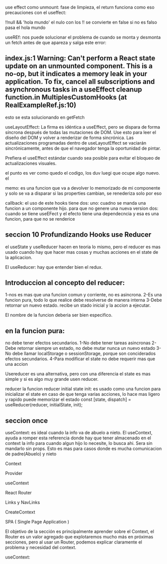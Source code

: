use effect como unmount: fase de limpieza, el return funciona como eso
precauciones con el useffect:

!!null && 'hola mundo'
el nulo con los !! se convierte en false si no es falso pasa el hola mundo

useREf: nos puede solucionar el problema de cuando se monta y desmonta un fetch antes de que apareza y salga este error:

## index.js:1 Warning: Can't perform a React state update on an unmounted component. This is a no-op, but it indicates a memory leak in your application. To fix, cancel all subscriptions and asynchronous tasks in a useEffect cleanup function.in MultiplesCustomHooks (at RealExampleRef.js:10)

esto se esta solucionando en getFetch

useLayoutEffect: La firma es idéntica a useEffect, pero se dispara de forma síncrona después de todas las mutaciones de DOM. Use esto para leer el diseño del DOM y volver a renderizar de forma sincrónica. Las actualizaciones programadas dentro de useLayoutEffect se vaciarán sincrónicamente, antes de que el navegador tenga la oportunidad de pintar.

Prefiera el useEffect estándar cuando sea posible para evitar el bloqueo de actualizaciones visuales.

el punto es ver como quedo el codigo, los duv luegi que ocupe algo nuevo. el

memo: es una funcion que va a devolver lo memorizado de mi componente y solo se va a disparar si las properties cambian, se renederiza solo por eso

callback: el uso de este hooks tiene dos:
uno: cuadno se manda una funcion a un componente hijo. para que no genere una nueva version
dos: cuando se tiene useEFect y el efecto tiene una dependecncia y esa es una funcion, para que no se renderice

## seccion 10 Profundizando Hooks use Reducer

el useState y useReducer hacen en teoria lo mismo, pero el reducer es mas usado cuando hay que hacer mas cosas y muchas acciones en el state de la aplicacion.

El useReducer: hay que entender bien el redux.

## Introduccion al concepto del reducer:

1-nos es mas que una funcion comun y corriente, no es asincrona.
2-Es una funcion pura, todo lo que realice debe resolverse de manera interna
3-Debe retornar un nuevo estado.
recibe un stado inicial y la accion a ejecutar.

El nombre de la funcion deberia ser bien especifico.

## en la funcion pura:

no debe tener efectos secundarios.
1-No debe tener tareas asincronas
2-Debe retornar siempre un estado, no debe mutar nunca un nuevo estado
3-No debe llamar localStorage o sessionStorage, porque son conciderados efectos secundarios.
4-Para modificar el state no debe requerir mas que una accion

Usereducer es una alternativa, pero con una diferencia el state es mas simple y si es algo muy grande usen reducer.

reducer la funcion reducer
initial state
init: es usado como una funcion para inicializar el state en caso de que tenga varias acciones, lo hace mas ligero y rapido puede memorizar el estado
const [state, dispatch] = useReducer(reducer, initialState, init);

## seccion once

useContext: es ideal cuando la info va de abuelo a nieto. El useContext, ayuda a romper esta referencia donde hay que tener almacenado en el context la info para cuando algun hijo lo necesite, lo busca ahi.
Sera sin mandarlo sin props. Esto es mas para casos donde es mucha comunicacion de padre(Abuelo) y nieto

Context

Provider

useContext

React Router

Links y NavLinks

CreateContext

SPA ( Single Page Application )

El objetivo de la sección es principalmente aprender sobre el Context, el Router es un valor agregado que explotaremos mucho más en próximas secciones, pero al usar un Router, podemos explicar claramente el problema y necesidad del context.

useContext:
